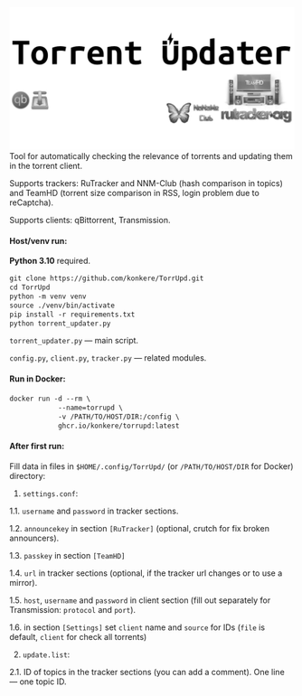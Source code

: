 ![Torrent updater](/.github/img/TorrUpd.jpg)
Tool for automatically checking the relevance of torrents and updating them in the torrent client.

Supports trackers: RuTracker and NNM-Club (hash comparison in topics) and TeamHD (torrent size comparison in RSS, login problem due to reCaptcha).

Supports clients: qBittorrent, Transmission.

#### Host/venv run:
**Python 3.10** required.

```shell
git clone https://github.com/konkere/TorrUpd.git
cd TorrUpd
python -m venv venv
source ./venv/bin/activate
pip install -r requirements.txt
python torrent_updater.py
````

``torrent_updater.py`` — main script.

``config.py``, ``client.py``, ``tracker.py`` — related modules.

#### Run in Docker:
```shell
docker run -d --rm \
            --name=torrupd \
            -v /PATH/TO/HOST/DIR:/config \
            ghcr.io/konkere/torrupd:latest
```

#### After first run:
Fill data in files in ``$HOME/.config/TorrUpd/`` (or ``/PATH/TO/HOST/DIR`` for Docker) directory:

1. ``settings.conf``:

1.1. ``username`` and ``password`` in tracker sections.

1.2. ``announcekey`` in section ``[RuTracker]`` (optional, crutch for fix broken announcers).

1.3. ``passkey`` in section ``[TeamHD]``

1.4. ``url`` in tracker sections (optional, if the tracker url changes or to use a mirror).

1.5. ``host``, ``username`` and ``password`` in client section (fill out separately for Transmission: ``protocol`` and ``port``).

1.6. in section ``[Settings]`` set ``client`` name and ``source`` for IDs (``file`` is default, ``client`` for check all torrents)

2. ``update.list``:

2.1. ID of topics in the tracker sections (you can add a comment). One line — one topic ID.
